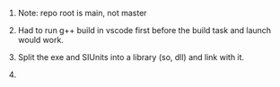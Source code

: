 1. Note: repo root is main, not master

2. Had to run g++ build in vscode first before the build task and launch would work. 

3. Split the exe and SIUnits into a library (so, dll) and link with it.

4.
